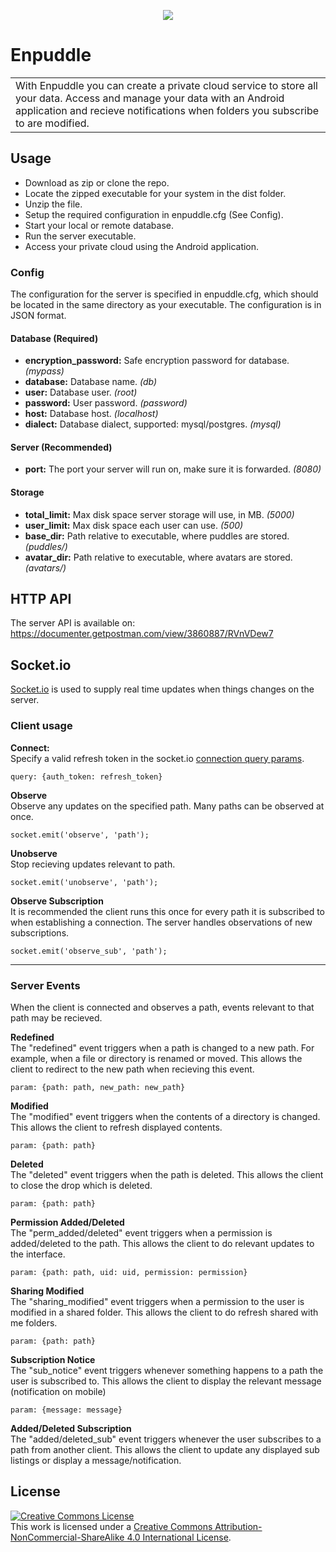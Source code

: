 <p align="center">
  <img src="https://www.cisl.cam.ac.uk/business-action/natural-capital/natural-capital-impact-group/doing-business-with-nature/images/water-icon.png"/>
</p>

# Enpuddle

<table>
<tr>
<td>
  With Enpuddle you can create a private cloud service to store all your data. Access and manage your data with an Android application and recieve notifications when folders you subscribe to are modified.
</td>
</tr>
</table>

## Usage

* Download as zip or clone the repo.
* Locate the zipped executable for your system in the dist folder.
* Unzip the file.
* Setup the required configuration in enpuddle.cfg (See Config).
* Start your local or remote database.
* Run the server executable.
* Access your private cloud using the Android application.

### Config

The configuration for the server is specified in enpuddle.cfg, which should be located in the same directory as your executable. The configuration is in JSON format.  

#### Database (Required)
* **encryption_password:** Safe encryption password for database. _(mypass)_
* **database:** Database name. _(db)_
* **user:** Database user. _(root)_
* **password:** User password. _(password)_
* **host:** Database host. _(localhost)_
* **dialect:** Database dialect, supported: mysql/postgres. _(mysql)_

#### Server (Recommended)
* **port:** The port your server will run on, make sure it is forwarded. _(8080)_

#### Storage
* **total_limit:** Max disk space server storage will use, in MB. _(5000)_
* **user_limit:** Max disk space each user can use. _(500)_
* **base_dir:** Path relative to executable, where puddles are stored. _(puddles/)_
* **avatar_dir:** Path relative to executable, where avatars are stored. _(avatars/)_

## HTTP API

The server API is available on:  
https://documenter.getpostman.com/view/3860887/RVnVDew7

## Socket.io

[Socket.io](https://socket.io/docs/) is used to supply real time updates when things changes on the server.

### Client usage
**Connect:**  
Specify a valid refresh token in the socket.io 
[connection query params](https://socket.io/docs/client-api/#with-query-parameters).

`query: {auth_token: refresh_token}`

**Observe**  
Observe any updates on the specified path. Many paths can be observed at once.

`socket.emit('observe', 'path');`

**Unobserve**  
Stop recieving updates relevant to path.

`socket.emit('unobserve', 'path');`

**Observe Subscription**  
It is recommended the client runs this once for every path it is subscribed to when establishing a connection. The server handles observations of new subscriptions.

`socket.emit('observe_sub', 'path');`

<hr>

### Server Events
When the client is connected and observes a path, events relevant to that path may be recieved.

**Redefined**  
The "redefined" event triggers when a path is changed to a new path. For example, when a file or directory is renamed or moved. This allows the client to redirect to the new path when recieving this event.

`param: {path: path, new_path: new_path}`

**Modified**  
The "modified" event triggers when the contents of a directory is changed. This allows the client to refresh displayed contents.

`param: {path: path}`

**Deleted**  
The "deleted" event triggers when the path is deleted. This allows the client to close the drop which is deleted.

`param: {path: path}`

**Permission Added/Deleted**  
The "perm_added/deleted" event triggers when a permission is added/deleted to the path. This allows the client  to do relevant updates to the interface.

`param: {path: path, uid: uid, permission: permission}`

**Sharing Modified**  
The "sharing_modified" event triggers when a permission to the user is modified in a shared folder. This allows the client to do refresh shared with me folders.

`param: {path: path}`

**Subscription Notice**  
The "sub_notice" event triggers whenever something happens to a path the user is subscribed to. This allows the client to display the relevant message (notification on mobile)

`param: {message: message}`

**Added/Deleted Subscription**  
The "added/deleted_sub" event triggers whenever the user subscribes to a path from another client. This allows the client to update any displayed sub listings or display a message/notification.

## License
<a rel="license" href="http://creativecommons.org/licenses/by-nc-sa/4.0/"><img alt="Creative Commons License" style="border-width:0" src="https://i.creativecommons.org/l/by-nc-sa/4.0/88x31.png" /></a><br />This work is licensed under a <a rel="license" href="http://creativecommons.org/licenses/by-nc-sa/4.0/">Creative Commons Attribution-NonCommercial-ShareAlike 4.0 International License</a>.